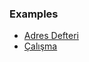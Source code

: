 
### Examples

- [Adres Defteri](https://github.com/bkayranci/python-course/tree/master/examples/adres-defteri)
- [Çalışma](https://github.com/bkayranci/python-course/tree/master/examples/calisma)
